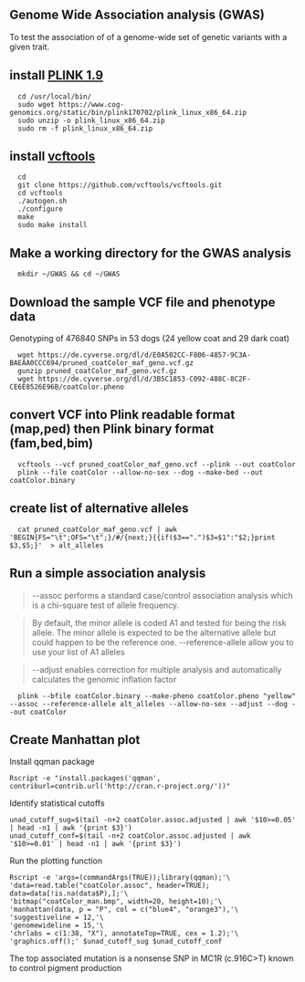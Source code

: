 ## Genome Wide Association analysis (GWAS)
To test the association of of a genome-wide set of genetic variants with a given trait.

## install [PLINK 1.9](https://www.cog-genomics.org/plink/1.9/)

      cd /usr/local/bin/
      sudo wget https://www.cog-genomics.org/static/bin/plink170702/plink_linux_x86_64.zip
      sudo unzip -o plink_linux_x86_64.zip
      sudo rm -f plink_linux_x86_64.zip

## install [vcftools](https://vcftools.github.io/)

      cd  
      git clone https://github.com/vcftools/vcftools.git
      cd vcftools
      ./autogen.sh
      ./configure
      make
      sudo make install

## Make a working directory for the GWAS analysis

      mkdir ~/GWAS && cd ~/GWAS

## Download the sample VCF file and phenotype data
Genotyping of 476840 SNPs in 53 dogs (24 yellow coat and 29 dark coat)

      wget https://de.cyverse.org/dl/d/E0A502CC-F806-4857-9C3A-BAEAA0CCC694/pruned_coatColor_maf_geno.vcf.gz
      gunzip pruned_coatColor_maf_geno.vcf.gz
      wget https://de.cyverse.org/dl/d/3B5C1853-C092-488C-8C2F-CE6E8526E96B/coatColor.pheno

## convert VCF into Plink readable format (map,ped) then Plink binary format (fam,bed,bim)

      vcftools --vcf pruned_coatColor_maf_geno.vcf --plink --out coatColor
      plink --file coatColor --allow-no-sex --dog --make-bed --out coatColor.binary

## create list of alternative alleles

      cat pruned_coatColor_maf_geno.vcf | awk 'BEGIN{FS="\t";OFS="\t";}/#/{next;}{{if($3==".")$3=$1":"$2;}print $3,$5;}'  > alt_alleles

## Run a simple association analysis
> --assoc performs a standard case/control association analysis which is a chi-square test of allele frequency.

> By default, the minor allele is coded A1 and tested for being the risk allele. The minor allele is expected to be the alternative allele
but could happen to be the reference one. --reference-allele allow you to use your list of A1 alleles

> --adjust enables correction for multiple analysis and automatically calculates the genomic inflation factor  

      plink --bfile coatColor.binary --make-pheno coatColor.pheno "yellow" --assoc --reference-allele alt_alleles --allow-no-sex --adjust --dog --out coatColor

## Create Manhattan plot

Install qqman package

    Rscript -e "install.packages('qqman',  contriburl=contrib.url('http://cran.r-project.org/'))"

Identify statistical cutoffs

    unad_cutoff_sug=$(tail -n+2 coatColor.assoc.adjusted | awk '$10>=0.05' | head -n1 | awk '{print $3}')
    unad_cutoff_conf=$(tail -n+2 coatColor.assoc.adjusted | awk '$10>=0.01' | head -n1 | awk '{print $3}')

Run the plotting function
```
Rscript -e 'args=(commandArgs(TRUE));library(qqman);'\
'data=read.table("coatColor.assoc", header=TRUE); data=data[!is.na(data$P),];'\
'bitmap("coatColor_man.bmp", width=20, height=10);'\
'manhattan(data, p = "P", col = c("blue4", "orange3"),'\
'suggestiveline = 12,'\
'genomewideline = 15,'\
'chrlabs = c(1:38, "X"), annotateTop=TRUE, cex = 1.2);'\
'graphics.off();' $unad_cutoff_sug $unad_cutoff_conf
```

The top associated mutation is a nonsense SNP in MC1R (c.916C>T) known to control pigment production
